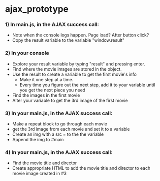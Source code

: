 # ajax_prototype

### 1) In main.js, in the AJAX success call:
- Note when the console logs happen.  Page load?  After button click?
- Copy the result variable to the variable "window.result"

### 2) In your console
- Explore your result variable by typing "result" and pressing enter. 
- Find where the movie images are stored in the object.
- Use the result to create a variable to get the first movie's info
   - Make it one step at a time.
   - Every time you figure out the next step, add it to your variable until you get the next piece you need
- Find the images in the first movie
- Alter your variable to get the 3rd image of the first movie

### 3) In your main.js, in the AJAX success call:
- Make a repeat block to go through each movie
- get the 3rd image from each movie and set it to a variable
- Create an img with a src = to the the variable
- Append the img to #main

### 4) In your main.js, in the AJAX success call:
- Find the movie title and director
- Create appropriate HTML to add the movie title and director to each movie image created in #3